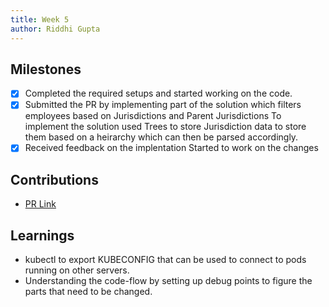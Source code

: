```yaml
---
title: Week 5
author: Riddhi Gupta
---
```


## Milestones

- [x] Completed the required setups and started working on the code.
- [x] Submitted the PR by implementing part of the solution which filters employees based on Jurisdictions and Parent Jurisdictions
      To implement the solution used Trees to store Jurisdiction data to store them based on a heirarchy which can then be parsed accordingly.
- [x] Received feedback on the implentation
      Started to work on the changes

## Contributions
- [PR Link](https://github.com/egovernments/Digit-Core/pull/163)

## Learnings
- kubectl to export KUBECONFIG that can be used to connect to pods running on other servers.
- Understanding the code-flow by setting up debug points to figure the parts that need to be changed.
